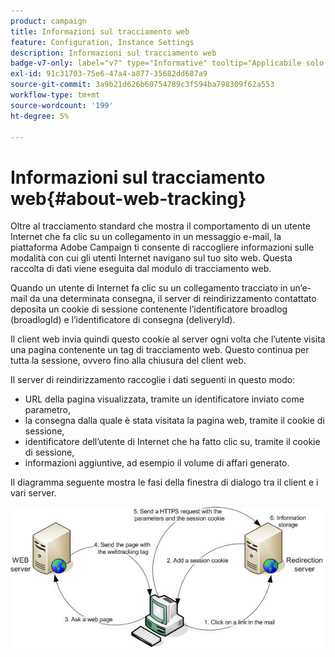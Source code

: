 ```yaml
---
product: campaign
title: Informazioni sul tracciamento web
feature: Configuration, Instance Settings
description: Informazioni sul tracciamento web
badge-v7-only: label="v7" type="Informative" tooltip="Applicabile solo a Campaign Classic v7"
exl-id: 91c31703-75e6-47a4-a877-35682dd687a9
source-git-commit: 3a9b21d626b60754789c3f594ba798309f62a553
workflow-type: tm+mt
source-wordcount: '199'
ht-degree: 5%

---
```


# Informazioni sul tracciamento web{#about-web-tracking}

Oltre al tracciamento standard che mostra il comportamento di un utente Internet che fa clic su un collegamento in un messaggio e-mail, la piattaforma Adobe Campaign ti consente di raccogliere informazioni sulle modalità con cui gli utenti Internet navigano sul tuo sito web. Questa raccolta di dati viene eseguita dal modulo di tracciamento web.

Quando un utente di Internet fa clic su un collegamento tracciato in un’e-mail da una determinata consegna, il server di reindirizzamento contattato deposita un cookie di sessione contenente l’identificatore broadlog (broadlogId) e l’identificatore di consegna (deliveryId).

Il client web invia quindi questo cookie al server ogni volta che l’utente visita una pagina contenente un tag di tracciamento web. Questo continua per tutta la sessione, ovvero fino alla chiusura del client web.

Il server di reindirizzamento raccoglie i dati seguenti in questo modo:

* URL della pagina visualizzata, tramite un identificatore inviato come parametro,
* la consegna dalla quale è stata visitata la pagina web, tramite il cookie di sessione,
* identificatore dell’utente di Internet che ha fatto clic su, tramite il cookie di sessione,
* informazioni aggiuntive, ad esempio il volume di affari generato.

Il diagramma seguente mostra le fasi della finestra di dialogo tra il client e i vari server.

![](assets/d_ncs_integration_webtracking_structure1.png)
